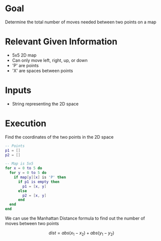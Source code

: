 # Goal
Determine the total number of moves needed between two points on a map

# Relevant Given Information
- 5x5 2D map
- Can only move left, right, up, or down
- 'P' are points
- 'X' are spaces between points

# Inputs
- String representing the 2D space

# Execution
Find the coordinates of the two points in the 2D space

```lua
-- Points
p1 = []
p2 = []

-- Map is 5x5
for x = 0 to 5 do
  for y = 0 to 5 do
    if map[y][x] is 'P' then
      if p1 is empty then
        p1 = [x, y]
      else
        p2 = [x, y]
      end
  end
end
```

We can use the Manhattan Distance formula to find out the number of moves between two points

$$
dist = abs(x_1 - x_2) + abs(y_1 - y_2)
$$